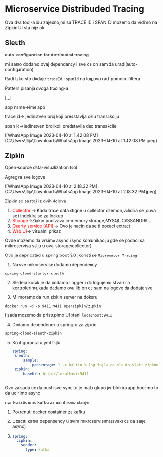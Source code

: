 # Microservice Distribuded Tracing

Ova dva tool-a idu zajedno,mi sa TRACE ID i SPAN ID mozemo da vidimo na Zipkin UI sta nije ok

## Sleuth

auto-configuration for distribuded tracing

mi samo dodamo ovaj dependancy i sve ce on sam da uradi(auto-configuration)

Radi tako sto dodaje `traceId` i `spanId` na log,ovo radi pomocu filtera

Pattern pisanja ovoga tracing-a

[<APP NAME>,<TRACE ID>,<SPAN ID>]

app name->ime app

trace id-> jedinstven broj koji predstavlja celu transakciju

span id->jedinstven broj koji predstavlja deo transakcije

![WhatsApp Image 2023-04-10 at 1.42.08 PM](C:\Users\Ilija\Downloads\WhatsApp Image 2023-04-10 at 1.42.08 PM.jpeg)







## Zipkin

Open-source data-visualization tool

Agregira sve logove 

![WhatsApp Image 2023-04-10 at 2.18.32 PM](C:\Users\Ilija\Downloads\WhatsApp Image 2023-04-10 at 2.18.32 PM.jpeg)

Zipkin se sastoji iz ovih delova

1. <span style="color:red">Collector</span> -> Kada trace data stigne u collector daemon,validira se ,cuva se i indekira se za lookup
2. <span style="color:red">Storage</span>->Zipkin podrzava in-memory storage,MYSQL,CASSANDRA...
3.  <span style="color:red">Querty service (API)</span> -> Ovo je nacin da se ti podaci extract
4. <span style="color:red">Web UI</span>-> vizualni prikaz

Ovde mozemo da vrsimo async i sync komunikaciju gde se podaci sa mikroservisa salju u ovaj storage(collector)

Ovo je depricated u spring boot 3.0 ,koristi se `Micrometer Tracing`

1. Na sve mikroservise dodamo dependency

```
spring-cloud-starter-sleuth
```

2. Sledeci korak je da dodamo Logger i da logujemo stvari na kontrolerima,kada dodamo ovu lib on ce sam na logove da dodaje sve



3. MI moramo da run zipkin server na dokeru

```
docker run -d -p 9411:9411 openzipkin/zipkin
```

i sada mozemo da pristupimo UI stani `localhost:9411`

4. Dodamo dependency u spring-u za zipkin

```
spring-cloud-sleuth-zipkin
```

5. Konfiguracija u yml fajlu

   ```yml
   spring:
   	sleuth:
   		sample:
   			percentage: 1 -> koliko % log fajla ce sleuth slati zipknu da pravi statistiku ovo 								je 100%,po defaultu salje 10%
   	zipkin:
   		baseUrl: http://localhost:9411
   			
   ```

   

Ovo za sada ce da push sve sync to je malo glupo jer blokira app,hocemo to da ucinimo async

npr koristicemo kafku za asinhrono slanje

1) Pokrenuti docker container za kafku

2) Ubaciti kafka dependency u svim mikroservisima(svaki ce da salje async)

3) ```yml
   spring:
     zipkin:
       sender:
         type: kafka
   ```

   